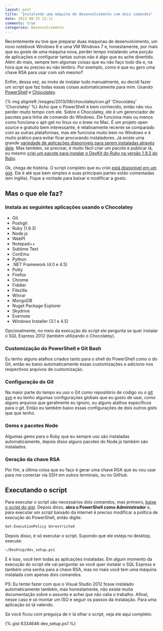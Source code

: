 ```yaml
---
layout: post
title: "Instalando uma máquina de desenvolvimento com dois comandos"
date: 2013-08-25 12:11
comments: true
categories: Desenvolvimento
---
```

Recentemente eu tive que preparar duas máquinas de desenvolvimento, um novo notebook Windows 8 e uma VM Windows 7 e, honestamente, por mais que eu goste de uma máquina nova, perder tempo instalando uma porção de aplicações e configurar tantas outras não é algo que eu ache divertido. Além do mais, sempre tem algumas coisas que eu não faço todo dia e, na hora que eu preciso eu não lembro. Por exemplo, como é que eu gero uma chave RSA para usar com ssh mesmo? 

Enfim, dessa vez, ao invés de instalar tudo manualmente, eu decidi fazer um script que faz todas essas coisas automaticamente para mim. Usando [PowerShell](http://technet.microsoft.com/en-us/scriptcenter/dd742419.aspx) e [Chocolatey](http://chocolatey.org).

{% img alignleft /images/2013/08/chocolateyicon.gif 'Chocolatey' 'Chocolatey' %} Acho que o PowerShell é bem conhecido, então não vou perder muito tempo com ele. Sobre o Chocolatey, ele é um gerenciador de pacotes para linha de comando do Windows. Ele funciona mais ou menos como funciona o apt-get no linux ou o brew no Mac. É um projeto open source e gratuito bem interessante, é relativamente recente se comparado com as outras plataformas, mas ele funciona muito bem no Windows e é muito prático para evitar ficar procurando instaladores. Já existe uma grande [variedade de aplicações disponíveis para serem instaladas através dele](http://chocolatey.org/packages). Mas também, se precisar, é muito fácil criar um pacote e publicar lá, eu mesmo [criei um pacote para instalar o DevKit do Ruby na versão 1.9.3 do Ruby](http://chocolatey.org/packages/ruby.devkit.ruby193).

Ok, chega de história. O script completo que eu criei [está disponível em um gist](https://gist.github.com/vintem/6334646). Ele é até que bem simples e suas principais partes estão comentadas (em inglês). Fique a vontade para baixar e modificar a gosto.

## Mas o que ele faz?

### Instala as seguintes aplicações usando o Chocolatey

*  Git
* Poshgit
* Ruby (1.9.3)
* Node.js
* WebPI
* Notepad++
* Sublime Text
* ConEmu
* Python
* .NET Framework (4.0 e 4.5)
* Putty
* Firefox
* Chrome
* Fiddler
* Filezilla
* Winrar
* MongoDB
* Nuget Package Explorer
* Skydrive
* Evernote
* Windows Installer (3.1 e 4.5)

Opcionalmente, no meio da execução do script ele pergunta se quer instalar o SQL Express 2012 (também utilizando o Chocolatey).

### Customização do PowerShell e Git Bash

Eu tenho alguns atalhos criados tanto para o shell do PowerShell como o do Git, então eu baixo automaticamente essas customizações e adiciono nos respectivos arquivos de customização.

### Configuração do Git

Na maior parte do tempo eu uso o Git como repositório de código ou o [git svn](http://git-scm.com/book/ch8-1.html) e eu tenho algumas configurações globais que eu gosto de usar, como alguns arquivos que geralmente eu ignoro, ou alguns atalhos específicos para o git. Então eu também baixo essas configurações de dois outros gists que que tenho.

### Gems e pacotes Node

Algumas gems para o Ruby que eu sempre uso são instaladas automaticamente, depois disso alguns pacotes do Node.js também são instalados.

### Geração da chave RSA

Por fim, a última coisa que eu faço é gerar uma chave RSA que eu vou usar para me conectar via SSH em outros terminais, ou no GitHub.

## Executando o script

Para executar o script são necessários dois comandos, mas primeiro, [baixe o script do gist](https://gist.github.com/vintem/6334646). Depois disso, **abra o PowerShell como Administrador** e, para executar um script baixado da internet é preciso modificar a política de execução do PowerShell, então digite:

``` bash
Set-ExecutionPolicy Unrestricted
``` 

Depois disso, é só executar o script. Supondo que ele esteja no desktop, execute: 

``` bash
~/Desktop/dev_setup.ps1
```

E é isso, você tem todas as aplicações instaladas. Em algum momento da execução do script ele vai perguntar se você quer instalar o SQL Express e também uma senha para a chave RSA, mas no mais você tem uma máquina instalada com apenas dois comandos.

PS: Eu tentei fazer com que o Visual Studio 2012 fosse instalado automaticamente também, mas honestamente, não existe muita documentação sobre o assunto e achei que não valia o trabalho. Afinal, nesse caso é só montar um ISO e seguir os passos da instalação. Para uma aplicação só tá valendo.

Se você ficou com preguiça de ir lá olhar o script, veja ele aqui completo:

{%  gist 6334646 dev_setup.ps1 %}